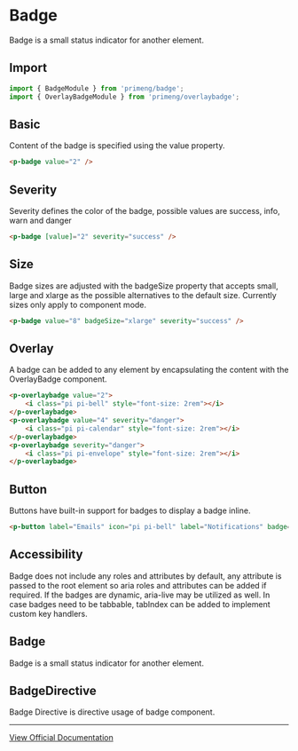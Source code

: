 # Badge

Badge is a small status indicator for another element.

## Import

```typescript
import { BadgeModule } from 'primeng/badge';
import { OverlayBadgeModule } from 'primeng/overlaybadge';
```

## Basic

Content of the badge is specified using the value property.

```html
<p-badge value="2" />
```

## Severity

Severity defines the color of the badge, possible values are success, info, warn and danger

```html
<p-badge [value]="2" severity="success" />
```

## Size

Badge sizes are adjusted with the badgeSize property that accepts small, large and xlarge as the possible alternatives to the default size. Currently sizes only apply to component mode.

```html
<p-badge value="8" badgeSize="xlarge" severity="success" />
```

## Overlay

A badge can be added to any element by encapsulating the content with the OverlayBadge component.

```html
<p-overlaybadge value="2">
    <i class="pi pi-bell" style="font-size: 2rem"></i>
</p-overlaybadge>
<p-overlaybadge value="4" severity="danger">
    <i class="pi pi-calendar" style="font-size: 2rem"></i>
</p-overlaybadge>
<p-overlaybadge severity="danger">
    <i class="pi pi-envelope" style="font-size: 2rem"></i>
</p-overlaybadge>
```

## Button

Buttons have built-in support for badges to display a badge inline.

```html
<p-button label="Emails" icon="pi pi-bell" label="Notifications" badge="2" />
```

## Accessibility

Badge does not include any roles and attributes by default, any attribute is passed to the root element so aria roles and attributes can be added if required. If the badges are dynamic, aria-live may be utilized as well. In case badges need to be tabbable, tabIndex can be added to implement custom key handlers.

## Badge

Badge is a small status indicator for another element.

## BadgeDirective

Badge Directive is directive usage of badge component.

---

[View Official Documentation](https://primeng.org/badge)
